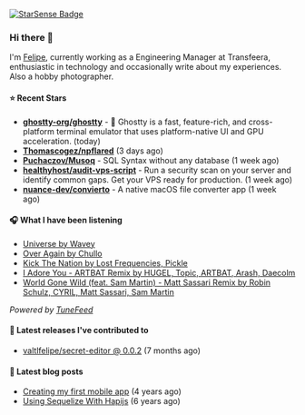 <a href="https://starsense.app/developer-types" target="_blank"><img src="https://starsense.app/api/badge/?user=valtlfelipe" alt="StarSense Badge"></a>

### Hi there 👋

I'm [Felipe](https://felipevm.com), currently working as a Engineering Manager at Transfeera, enthusiastic in technology and occasionally write about my experiences. Also a hobby photographer.

#### ⭐ Recent Stars
- **[ghostty-org/ghostty](https://github.com/ghostty-org/ghostty)** - 👻 Ghostty is a fast, feature-rich, and cross-platform terminal emulator that uses platform-native UI and GPU acceleration. (today)
- **[Thomascogez/npflared](https://github.com/Thomascogez/npflared)** (3 days ago)
- **[Puchaczov/Musoq](https://github.com/Puchaczov/Musoq)** - SQL Syntax without any database (1 week ago)
- **[healthyhost/audit-vps-script](https://github.com/healthyhost/audit-vps-script)** - Run a security scan on your server and identify common gaps. Get your VPS ready for production. (1 week ago)
- **[nuance-dev/convierto](https://github.com/nuance-dev/convierto)** - A native macOS file converter app (1 week ago)

#### 🎧 What I have been listening
- [Universe by Wavey](https://open.spotify.com/track/1U5CU26nhNTi2f5xPwkxvc)
- [Over Again by Chullo](https://open.spotify.com/track/3Rx3SpWxHXfIHL0JTJp5S4)
- [Kick The Nation by Lost Frequencies, Pickle](https://open.spotify.com/track/3v6DpJeMAIwx1IXBvfCj9K)
- [I Adore You - ARTBAT Remix by HUGEL, Topic, ARTBAT, Arash, Daecolm](https://open.spotify.com/track/1Zg16X9sBXpfQbs6fgVJzH)
- [World Gone Wild (feat. Sam Martin) - Matt Sassari Remix by Robin Schulz, CYRIL, Matt Sassari, Sam Martin](https://open.spotify.com/track/1E3bD3DEr4wtSk7C9EqsFp)

_Powered by [TuneFeed](https://tunefeed.app?ref=valtlfelipe-gh-profile)_ 

#### 🚀 Latest releases I've contributed to


- [valtlfelipe/secret-editor @ 0.0.2](https://github.com/valtlfelipe/secret-editor/releases/tag/0.0.2) (7 months ago)

#### 📄 Latest blog posts
- [Creating my first mobile app](https://felipevm.com/posts/creating-my-first-mobile-app/) (4 years ago)
- [Using Sequelize With Hapijs](https://felipevm.com/posts/using-sequelize-with-hapijs/) (6 years ago)
